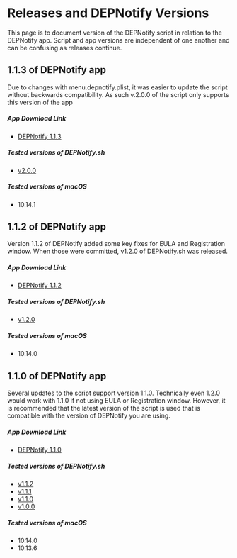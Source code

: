 # Releases and DEPNotify Versions

This page is to document version of the DEPNotify script in relation to the DEPNotify app. Script and app versions are independent of one another and can be confusing as releases continue.

## 1.1.3 of DEPNotify app
Due to changes with menu.depnotify.plist, it was easier to update the script without backwards compatibility. As such v.2.0.0 of the script only supports this version of the app

##### App Download Link
* [DEPNotify 1.1.3](https://macadmins.slack.com/files/U08LW9L4X/FEPH8F4SU/depnotify-1.1.3.pkg)

##### Tested versions of DEPNotify.sh
* [v2.0.0](https://github.com/jamf/DEPNotify-Starter/releases/tag/v2.0.0)

##### Tested versions of macOS
* 10.14.1

## 1.1.2 of DEPNotify app
Version 1.1.2 of DEPNotify added some key fixes for EULA and Registration window. When those were committed, v1.2.0 of DEPNotify.sh was released.

##### App Download Link
* [DEPNotify 1.1.2 ](https://files.slack.com/files-pri/T04QVKUQG-FDURXEYUS/download/depnotify-1.1.2.zip)

##### Tested versions of DEPNotify.sh
* [v1.2.0](https://github.com/jamf/DEPNotify-Starter/releases/tag/v1.2.0)

##### Tested versions of macOS
* 10.14.0

## 1.1.0 of DEPNotify app
Several updates to the script support version 1.1.0. Technically even 1.2.0 would work with 1.1.0 if not using EULA or Registration window. However, it is recommended that the latest version of the script is used that is compatible with the version of DEPNotify you are using.

##### App Download Link
* [DEPNotify 1.1.0 ](https://gitlab.com/Mactroll/DEPNotify/uploads/bb828a261a0fdce50861031ffda3061d/DEPNotify-1.1.0.pkg)

##### Tested versions of DEPNotify.sh
* [v1.1.2](https://github.com/jamf/DEPNotify-Starter/releases/tag/v1.1.2)
* [v1.1.1](https://github.com/jamf/DEPNotify-Starter/releases/tag/v1.1.1)
* [v1.1.0](https://github.com/jamf/DEPNotify-Starter/releases/tag/v1.1.0)
* [v1.0.0](https://github.com/jamf/DEPNotify-Starter/releases/tag/v1.0.0)

##### Tested versions of macOS
* 10.14.0
* 10.13.6
